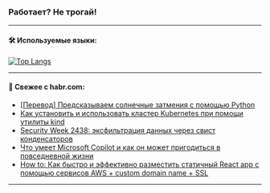 ### Работает? Не трогай!

---
<!--
#### 🛠️ Technical stack:

![Java](https://img.shields.io/badge/Java-informational?logo=Oracle&style=flat&logoColor=white&color=FF4500)
![Kotlin](https://img.shields.io/badge/Kotlin-informational?logo=Kotlin&style=flat&logoColor=white&color=774D97)
![TS](https://img.shields.io/badge/TypeScript-informational?logo=typeScript&style=flat&logoColor=black&color=017acc)
![Python](https://img.shields.io/badge/Python-informational?logo=Python&style=flat&logoColor=black&color=ffdd54) <br>
![Spring](https://img.shields.io/badge/Spring-informational?logo=Spring&style=flat&logoColor=white&color=6DB33F) 
![SpringBoot](https://img.shields.io/badge/SpringBoot-informational?logo=SpringBoot&style=flat&logoColor=white&color=6DB33F)
![Nest](https://img.shields.io/badge/NestJS-informational?logo=NestJS&style=flat&logoColor=white&color=E0234E) 
![NodeJS](https://img.shields.io/badge/NodeJS-informational?logo=node.js&style=flat&logoColor=white&color=70A760)<br>
![PostgreSQL](https://img.shields.io/badge/PostgreSQL-informational?logo=PostgreSQL&style=flat&logoColor=white&color=DAA520)
![MongoDB](https://img.shields.io/badge/MongoDB-informational?logo=MongoDB&style=flat&logoColor=white&color=870000)
![Apache](https://img.shields.io/badge/Apache-informational?logo=apache&style=flat&logoColor=white&color=f74e28)

___ 
-->

#### 🛠️ Используемые языки:

[![Top Langs](https://github-readme-stats-u2qms2cxw-advtsettinggmailcoms-projects.vercel.app/api/top-langs/?username=zloylis&langs_count=10&hide_title=true&title_color=e6edf3&size_weight=0.5&count_weight=0.5&layout=compact&hide_progress=true&hide_border=true&theme=dracula)](https://github.com/zloylis)

<!---


####  :octocat:&nbsp;&nbsp; Статистика:

![GitHub stats](https://github-readme-stats-u2qms2cxw-advtsettinggmailcoms-projects.vercel.app/api?username=zloylis&show_icons=true&hide_border=true&theme=dracula&title_color=e6edf3&include_all_commits=true&count_private=true&hide_rank=false&hide_title=true&rank_icon=github)
-->
---

#### 💬 Свежее с habr.com:

<!-- BLOG-POST-LIST:START -->
- [[Перевод] Предсказываем солнечные затмения с помощью Python](https://habr.com/ru/companies/ncloudtech/articles/843788/?utm_source=habrahabr&utm_medium=rss&utm_campaign=843788)
- [Как установить и использовать кластер Kubernetes при помощи утилиты kind](https://habr.com/ru/companies/first/articles/844002/?utm_source=habrahabr&utm_medium=rss&utm_campaign=844002)
- [Security Week 2438: эксфильтрация данных через свист конденсаторов](https://habr.com/ru/companies/kaspersky/articles/843790/?utm_source=habrahabr&utm_medium=rss&utm_campaign=843790)
- [Что умеет Microsoft Copilot и как он может пригодиться в повседневной жизни](https://habr.com/ru/companies/x-com/articles/844000/?utm_source=habrahabr&utm_medium=rss&utm_campaign=844000)
- [How to: Как быстро и эффективно разместить статичный React app c помощью сервисов AWS + custom domain name + SSL](https://habr.com/ru/companies/reksoft/articles/843998/?utm_source=habrahabr&utm_medium=rss&utm_campaign=843998)
<!-- BLOG-POST-LIST:END -->

---
